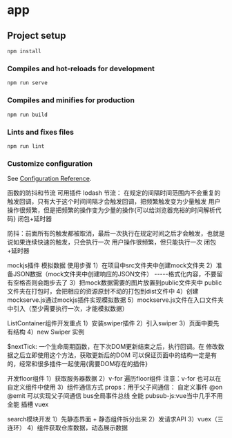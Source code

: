 # app

## Project setup
```
npm install
```

### Compiles and hot-reloads for development
```
npm run serve
```

### Compiles and minifies for production
```
npm run build
```

### Lints and fixes files
```
npm run lint
```

### Customize configuration
See [Configuration Reference](https://cli.vuejs.org/config/).

函数的防抖和节流
可用插件 lodash
节流： 在规定的间隔时间范围内不会重复的触发回调，只有大于这个时间间隔才会触发回调，把频繁触发变为少量触发
用户操作很频繁，但是把频繁的操作变为少量的操作{可以给浏览器充裕的时间解析代码}
闭包+延时器

防抖：前面所有的触发都被取消，最后一次执行在规定时间之后才会触发，也就是说如果连续快速的触发，只会执行一次
用户操作很频繁，但只能执行一次
闭包+延时器

mockjs插件 模拟数据
使用步骤
1）在项目中src文件夹中创建mock文件夹
2）准备JSON数据（mock文件夹中创建响应的JSON文件） -----格式化内容，不要留有空格否则会跑步去了
3）把mock数据需要的图片放置到public文件夹中  public文件夹在打包时，会把相应的资源原封不动的打包到dist文件中
4）创建mockserve.js通过mockjs插件实现模拟数据
5）mockserve.js文件在入口文件夹中引入（至少需要执行一次，才能模拟数据）

ListContainer组件开发重点
1）安装swiper插件
2）引入swiper
3）页面中要先有结构
4）new Swiper 实例

$nextTick: 一个生命周期函数，在下次DOM更新结束之后，执行回调。在 修改数据之后立即使用这个方法，获取更新后的DOM
            可以保证页面中的结构一定是有的，经常和很多插件一起使用{需要DOM存在的插件}

开发floor组件
1）获取服务器数据
2）v-for 遍历floor组件 注意：v-for 也可以在自定义组件中使用
3）组件通信方式
    props：用于父子间通信：
        自定义事件 @on @emit 可以实现父子间通信
    bus全局事件总线 全能
    pubsub-js:vue当中几乎不用 全能
    插槽
    vuex

search模块开发
1）先静态界面 + 静态组件拆分出来
2）发请求API
3）vuex（三连环）
4）组件获取仓库数据，动态展示数据
